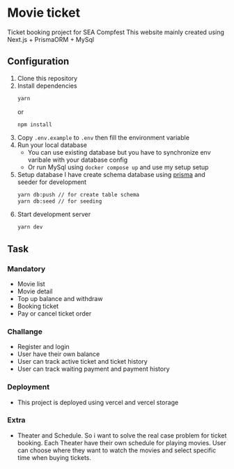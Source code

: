# Movie ticket
Ticket booking project for SEA Compfest
This website mainly created using Next.js + PrismaORM + MySql

## Configuration

 1. Clone this repository
 2. Install dependencies
	```bash
	yarn
	```
	or
	```
	npm install
	```
3. Copy  `.env.example` to `.env` then fill the environment variable
4. Run your local database
	 - You can use existing database but you have to synchronize env varibale with your database config
	 - Or run MySql using `docker compose up` and use my setup setup
5.  Setup database
	I have create schema database using [prisma](https://www.prisma.io/docs/concepts/components/prisma-schema) and seeder for development
	``` bash
	yarn db:push // for create table schema
	yarn db:seed // for seeding
	```
7. Start development server
	```bash
	yarn dev
	```

## Task
### Mandatory
- Movie list
- Movie detail
- Top up balance and withdraw
- Booking ticket
- Pay or cancel ticket order
### Challange
 - Register and login
 - User have their own balance
 - User can track active ticket and ticket history
 - User can track waiting payment and payment history
### Deployment
- This project is deployed using vercel and vercel storage
### Extra
- Theater and Schedule. So i want to solve the real case problem for ticket booking. Each Theater have their own schedule for playing movies. User can choose where they want to watch the movies and select specific time when buying tickets.

